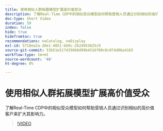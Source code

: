 ```yaml
---
title: 使用相似人群拓展模型扩展高价值受众
description: 了解Real-Time CDP中的相似受众模型如何帮助营销人员通过识别相似的高价值客户来扩大其影响力。
doc-type: Short Video
duration: 59
index: false
hide: true
hidefromtoc: true
recommendations: noCatalog, noDisplay
exl-id: 5718ea2a-20e1-4851-bb9c-2b2d953625c9
source-git-commit: 53b51e517435668d99b4516f80c0c074d06a4165
workflow-type: tm+mt
source-wordcount: '48'
ht-degree: 0%

---
```


# 使用相似人群拓展模型扩展高价值受众

了解Real-Time CDP中的相似受众模型如何帮助营销人员通过识别相似的高价值客户来扩大其影响力。

<!-- 82_OS512_3442427_58_expanding-highvalue-audiences-with-lookalike-models -->
>[!VIDEO](https://video.tv.adobe.com/v/3458190/?learn=on&enablevpops=true)
